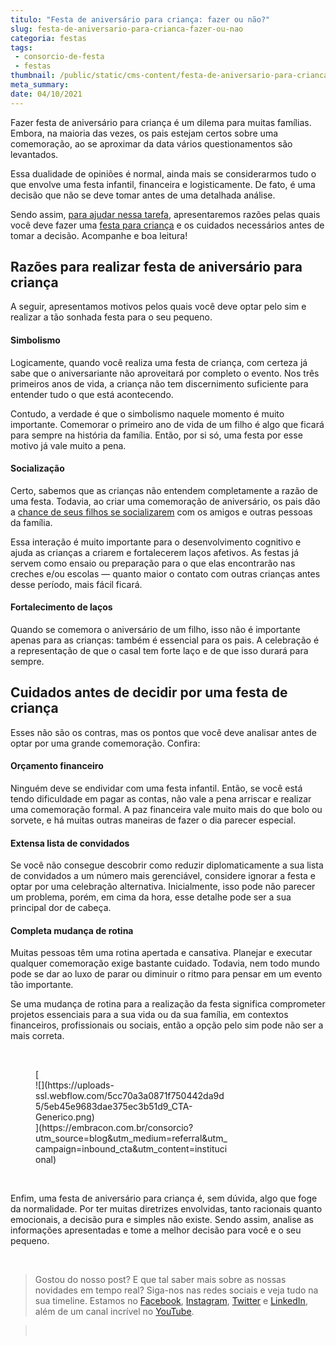 ```yaml
---
titulo: "Festa de aniversário para criança: fazer ou não?"
slug: festa-de-aniversario-para-crianca-fazer-ou-nao
categoria: festas
tags:
 - consorcio-de-festa
 - festas
thumbnail: /public/static/cms-content/festa-de-aniversario-para-crianca-fazer-ou-nao.jpg
meta_summary: 
date: 04/10/2021
---
```

Fazer festa de aniversário para criança é um dilema para muitas famílias. Embora, na maioria das vezes, os pais estejam certos sobre uma comemoração, ao se aproximar da data vários questionamentos são levantados.

Essa dualidade de opiniões é normal, ainda mais se considerarmos tudo o que envolve uma festa infantil, financeira e logisticamente. De fato, é uma decisão que não se deve tomar antes de uma detalhada análise.

Sendo assim, [para ajudar nessa tarefa](https://www.embracon.com.br/blog/6-tendencias-de-decoracao-de-festa-infantil), apresentaremos razões pelas quais você deve fazer uma [festa para criança](https://www.embracon.com.br/blog/como-organizar-uma-festa-infantil) e os cuidados necessários antes de tomar a decisão. Acompanhe e boa leitura!

Razões para realizar festa de aniversário para criança
------------------------------------------------------

A seguir, apresentamos motivos pelos quais você deve optar pelo sim e realizar a tão sonhada festa para o seu pequeno.

#### Simbolismo

Logicamente, quando você realiza uma festa de criança, com certeza já sabe que o aniversariante não aproveitará por completo o evento. Nos três primeiros anos de vida, a criança não tem discernimento suficiente para entender tudo o que está acontecendo.

Contudo, a verdade é que o simbolismo naquele momento é muito importante. Comemorar o primeiro ano de vida de um filho é algo que ficará para sempre na história da família. Então, por si só, uma festa por esse motivo já vale muito a pena.

#### Socialização

Certo, sabemos que as crianças não entendem completamente a razão de uma festa. Todavia, ao criar uma comemoração de aniversário, os pais dão a [chance de seus filhos se socializarem](https://www.embracon.com.br/blog/festa-de-aniversario-dos-filhos-passo-a-passo-para-organizar) com os amigos e outras pessoas da família.

Essa interação é muito importante para o desenvolvimento cognitivo e ajuda as crianças a criarem e fortalecerem laços afetivos. As festas já servem como ensaio ou preparação para o que elas encontrarão nas creches e/ou escolas — quanto maior o contato com outras crianças antes desse período, mais fácil ficará.

#### Fortalecimento de laços

Quando se comemora o aniversário de um filho, isso não é importante apenas para as crianças: também é essencial para os pais. A celebração é a representação de que o casal tem forte laço e de que isso durará para sempre.

Cuidados antes de decidir por uma festa de criança
--------------------------------------------------

Esses não são os contras, mas os pontos que você deve analisar antes de optar por uma grande comemoração. Confira:

#### Orçamento financeiro

Ninguém deve se endividar com uma festa infantil. Então, se você está tendo dificuldade em pagar as contas, não vale a pena arriscar e realizar uma comemoração formal. A paz financeira vale muito mais do que bolo ou sorvete, e há muitas outras maneiras de fazer o dia parecer especial.

#### Extensa lista de convidados

Se você não consegue descobrir como reduzir diplomaticamente a sua lista de convidados a um número mais gerenciável, considere ignorar a festa e optar por uma celebração alternativa. Inicialmente, isso pode não parecer um problema, porém, em cima da hora, esse detalhe pode ser a sua principal dor de cabeça.

#### Completa mudança de rotina

Muitas pessoas têm uma rotina apertada e cansativa. Planejar e executar qualquer comemoração exige bastante cuidado. Todavia, nem todo mundo pode se dar ao luxo de parar ou diminuir o ritmo para pensar em um evento tão importante.

Se uma mudança de rotina para a realização da festa significa comprometer projetos essenciais para a sua vida ou da sua família, em contextos financeiros, profissionais ou sociais, então a opção pelo sim pode não ser a mais correta.

‍

<figure class="w-richtext-figure-type-image w-richtext-align-center" style="max-width:310px">[<div>![](https://uploads-ssl.webflow.com/5cc70a3a0871f750442da9d5/5eb45e9683dae375ec3b51d9_CTA-Generico.png)</div>](https://embracon.com.br/consorcio?utm_source=blog&utm_medium=referral&utm_campaign=inbound_cta&utm_content=institucional)</figure>‍

Enfim, uma festa de aniversário para criança é, sem dúvida, algo que foge da normalidade. Por ter muitas diretrizes envolvidas, tanto racionais quanto emocionais, a decisão pura e simples não existe. Sendo assim, analise as informações apresentadas e tome a melhor decisão para você e o seu pequeno.

‍

> Gostou do nosso post? E que tal saber mais sobre as nossas novidades em tempo real? Siga-nos nas redes sociais e veja tudo na sua timeline. Estamos no [Facebook](https://www.facebook.com/embracon/), [Instagram](https://www.instagram.com/embraconoficial/), [Twitter](https://twitter.com/embracon) e [LinkedIn](https://www.linkedin.com/company/1018875/), além de um canal incrível no [YouTube](https://www.youtube.com/channel/UCL-Y0mv9zc73Iek48NLUBzQ).

> ‍
